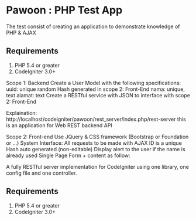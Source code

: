 # Pawoon : PHP Test App
The test consist of creating an application to demonstrate knowledge of PHP & AJAX

## Requirements

1. PHP 5.4 or greater
2. CodeIgniter 3.0+

Scope 1: Backend
Create a User Model with the following specifications:
uuid: unique random Hash generated in scope 2: Front-End
nama: unique, text
alamat: text
Create a RESTful service with JSON to interface with scope 2: Front-End

Explaination:
http://localhost/codeigniter/pawoon/rest_server/index.php/rest-server
this is an application for Web REST backend API


Scope 2: Front-end
Use JQuery & CSS framework (Bootstrap or Foundation or …)
System Interface:
All requests to be made with AJAX
ID is a unique Hash auto generated (non-editable)
Display alert to the user if the name is already used
Single Page Form + content as follow:


A fully RESTful server implementation for CodeIgniter using one library, one
config file and one controller.

## Requirements

1. PHP 5.4 or greater
2. CodeIgniter 3.0+
